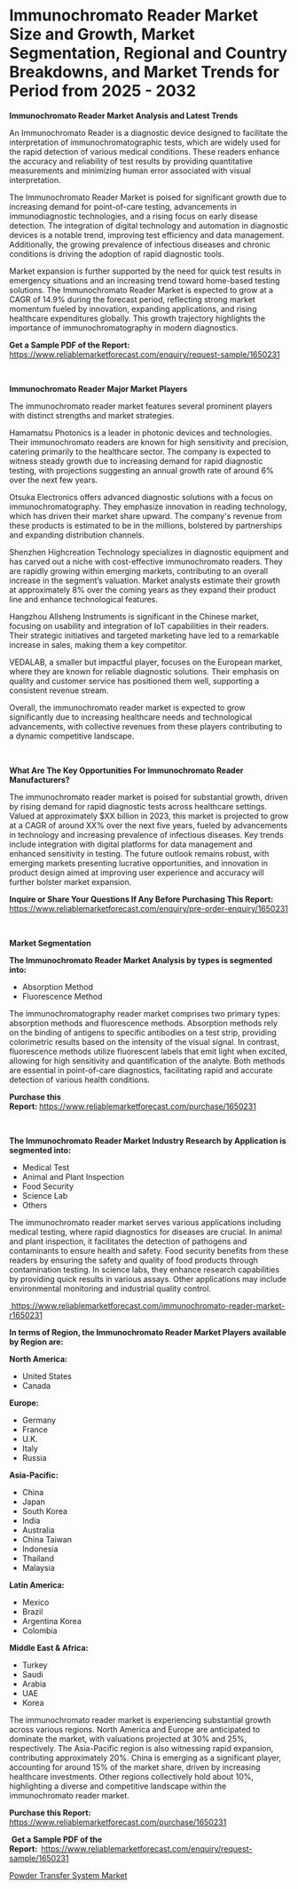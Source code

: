 <p><h1>Immunochromato Reader Market Size and Growth, Market Segmentation, Regional and Country Breakdowns, and Market Trends for Period from 2025 -  2032</h1></p><p><strong>Immunochromato Reader Market Analysis and Latest Trends</strong></p>
<p><p>An Immunochromato Reader is a diagnostic device designed to facilitate the interpretation of immunochromatographic tests, which are widely used for the rapid detection of various medical conditions. These readers enhance the accuracy and reliability of test results by providing quantitative measurements and minimizing human error associated with visual interpretation.</p><p>The Immunochromato Reader Market is poised for significant growth due to increasing demand for point-of-care testing, advancements in immunodiagnostic technologies, and a rising focus on early disease detection. The integration of digital technology and automation in diagnostic devices is a notable trend, improving test efficiency and data management. Additionally, the growing prevalence of infectious diseases and chronic conditions is driving the adoption of rapid diagnostic tools.</p><p>Market expansion is further supported by the need for quick test results in emergency situations and an increasing trend toward home-based testing solutions. The Immunochromato Reader Market is expected to grow at a CAGR of 14.9% during the forecast period, reflecting strong market momentum fueled by innovation, expanding applications, and rising healthcare expenditures globally. This growth trajectory highlights the importance of immunochromatography in modern diagnostics.</p></p>
<p><strong>Get a Sample PDF of the Report:&nbsp;</strong> <a href="https://www.reliablemarketforecast.com/enquiry/request-sample/1650231?utm_campaign=1105&utm_medium=2&utm_source=Github&utm_content=ia&utm_term=17022025&utm_id=immunochromato-reader">https://www.reliablemarketforecast.com/enquiry/request-sample/1650231</a></p>
<p>&nbsp;</p>
<p><strong>Immunochromato Reader Major Market Players</strong></p>
<p><p>The immunochromato reader market features several prominent players with distinct strengths and market strategies. </p><p>Hamamatsu Photonics is a leader in photonic devices and technologies. Their immunochromato readers are known for high sensitivity and precision, catering primarily to the healthcare sector. The company is expected to witness steady growth due to increasing demand for rapid diagnostic testing, with projections suggesting an annual growth rate of around 6% over the next few years.</p><p>Otsuka Electronics offers advanced diagnostic solutions with a focus on immunochromatography. They emphasize innovation in reading technology, which has driven their market share upward. The company's revenue from these products is estimated to be in the millions, bolstered by partnerships and expanding distribution channels.</p><p>Shenzhen Highcreation Technology specializes in diagnostic equipment and has carved out a niche with cost-effective immunochromato readers. They are rapidly growing within emerging markets, contributing to an overall increase in the segment’s valuation. Market analysts estimate their growth at approximately 8% over the coming years as they expand their product line and enhance technological features.</p><p>Hangzhou Allsheng Instruments is significant in the Chinese market, focusing on usability and integration of IoT capabilities in their readers. Their strategic initiatives and targeted marketing have led to a remarkable increase in sales, making them a key competitor.</p><p>VEDALAB, a smaller but impactful player, focuses on the European market, where they are known for reliable diagnostic solutions. Their emphasis on quality and customer service has positioned them well, supporting a consistent revenue stream.</p><p>Overall, the immunochromato reader market is expected to grow significantly due to increasing healthcare needs and technological advancements, with collective revenues from these players contributing to a dynamic competitive landscape.</p></p>
<p>&nbsp;</p>
<p><strong>What Are The Key Opportunities For Immunochromato Reader Manufacturers?</strong></p>
<p><p>The immunochromato reader market is poised for substantial growth, driven by rising demand for rapid diagnostic tests across healthcare settings. Valued at approximately $XX billion in 2023, this market is projected to grow at a CAGR of around XX% over the next five years, fueled by advancements in technology and increasing prevalence of infectious diseases. Key trends include integration with digital platforms for data management and enhanced sensitivity in testing. The future outlook remains robust, with emerging markets presenting lucrative opportunities, and innovation in product design aimed at improving user experience and accuracy will further bolster market expansion.</p></p>
<p><strong>Inquire or Share Your Questions If Any Before Purchasing This Report:</strong> <a href="https://www.reliablemarketforecast.com/enquiry/pre-order-enquiry/1650231?utm_campaign=1105&utm_medium=2&utm_source=Github&utm_content=ia&utm_term=17022025&utm_id=immunochromato-reader">https://www.reliablemarketforecast.com/enquiry/pre-order-enquiry/1650231</a></p>
<p>&nbsp;</p>
<p><strong>Market Segmentation</strong></p>
<p><strong>The Immunochromato Reader Market Analysis by types is segmented into:</strong></p>
<p><ul><li>Absorption Method</li><li>Fluorescence Method</li></ul></p>
<p><p>The immunochromatography reader market comprises two primary types: absorption methods and fluorescence methods. Absorption methods rely on the binding of antigens to specific antibodies on a test strip, providing colorimetric results based on the intensity of the visual signal. In contrast, fluorescence methods utilize fluorescent labels that emit light when excited, allowing for high sensitivity and quantification of the analyte. Both methods are essential in point-of-care diagnostics, facilitating rapid and accurate detection of various health conditions.</p></p>
<p><strong>Purchase this Report:&nbsp;</strong><a href="https://www.reliablemarketforecast.com/purchase/1650231?utm_campaign=1105&utm_medium=2&utm_source=Github&utm_content=ia&utm_term=17022025&utm_id=immunochromato-reader">https://www.reliablemarketforecast.com/purchase/1650231</a></p>
<p>&nbsp;</p>
<p><strong>The Immunochromato Reader Market Industry Research by Application is segmented into:</strong></p>
<p><ul><li>Medical Test</li><li>Animal and Plant Inspection</li><li>Food Security</li><li>Science Lab</li><li>Others</li></ul></p>
<p><p>The immunochromato reader market serves various applications including medical testing, where rapid diagnostics for diseases are crucial. In animal and plant inspection, it facilitates the detection of pathogens and contaminants to ensure health and safety. Food security benefits from these readers by ensuring the safety and quality of food products through contamination testing. In science labs, they enhance research capabilities by providing quick results in various assays. Other applications may include environmental monitoring and industrial quality control.</p></p>
<p><a href="https://www.reliablemarketforecast.com/immunochromato-reader-market-r1650231?utm_campaign=1105&utm_medium=2&utm_source=Github&utm_content=ia&utm_term=17022025&utm_id=immunochromato-reader">&nbsp;https://www.reliablemarketforecast.com/immunochromato-reader-market-r1650231</a></p>
<p><strong>In terms of Region, the Immunochromato Reader Market Players available by Region are:</strong></p>
<p>
    <p> <strong> North America: </strong>
        <ul>
            <li>United States</li>
            <li>Canada</li>
        </ul>
        </p> 
    <p> <strong> Europe: </strong>
        <ul>
            <li>Germany</li>
            <li>France</li>
            <li>U.K.</li>
            <li>Italy</li>
            <li>Russia</li>
        </ul>
        </p> 
    <p> <strong> Asia-Pacific: </strong>
        <ul>
            <li>China</li>
            <li>Japan</li>
            <li>South Korea</li>
            <li>India</li>
            <li>Australia</li>
            <li>China Taiwan</li>
            <li>Indonesia</li>
            <li>Thailand</li>
            <li>Malaysia</li>
        </ul>
        </p> 
    <p> <strong> Latin America: </strong>
        <ul>
            <li>Mexico</li>
            <li>Brazil</li>
            <li>Argentina Korea</li>
            <li>Colombia</li>
        </ul>
        </p> 
    <p> <strong> Middle East & Africa: </strong>
        <ul>
            <li>Turkey</li>
            <li>Saudi</li>
            <li>Arabia</li>
            <li>UAE</li>
            <li>Korea</li>
        </ul>
    </p>
    </p>
<p><p>The immunochromato reader market is experiencing substantial growth across various regions. North America and Europe are anticipated to dominate the market, with valuations projected at 30% and 25%, respectively. The Asia-Pacific region is also witnessing rapid expansion, contributing approximately 20%. China is emerging as a significant player, accounting for around 15% of the market share, driven by increasing healthcare investments. Other regions collectively hold about 10%, highlighting a diverse and competitive landscape within the immunochromato reader market.</p></p>
<p><strong>Purchase this Report: </strong><a href="https://www.reliablemarketforecast.com/purchase/1650231?utm_campaign=1105&utm_medium=2&utm_source=Github&utm_content=ia&utm_term=17022025&utm_id=immunochromato-reader">https://www.reliablemarketforecast.com/purchase/1650231</a></p>
<p>&nbsp;<strong>Get a Sample PDF of the Report:&nbsp;&nbsp;</strong><a href="https://www.reliablemarketforecast.com/enquiry/request-sample/1650231?utm_campaign=1105&utm_medium=2&utm_source=Github&utm_content=ia&utm_term=17022025&utm_id=immunochromato-reader">https://www.reliablemarketforecast.com/enquiry/request-sample/1650231</a></p>
<p><strong></strong></p>
<p><p><a href="https://github.com/prosalinda88/Market-Research-Report-List-7/blob/main/powder-transfer-system-market.md?utm_campaign=1105&utm_medium=2&utm_source=Github&utm_content=ia&utm_term=17022025&utm_id=immunochromato-reader">Powder Transfer System Market</a></p></p>